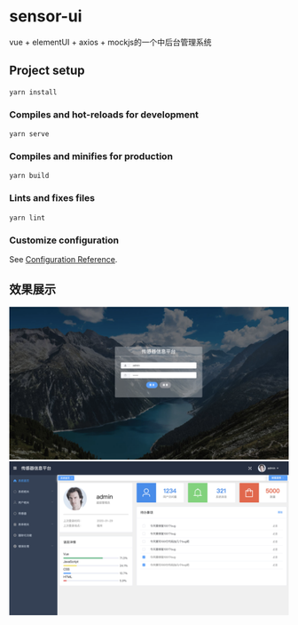 # sensor-ui
vue + elementUI + axios + mockjs的一个中后台管理系统
## Project setup
```
yarn install
```

### Compiles and hot-reloads for development
```
yarn serve
```

### Compiles and minifies for production
```
yarn build
```

### Lints and fixes files
```
yarn lint
```

### Customize configuration
See [Configuration Reference](https://cli.vuejs.org/config/).

## 效果展示
![image](/public/login.png)
![image](/public/dashboard.png)
